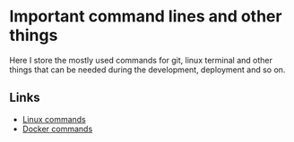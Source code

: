 # Important command lines and other things
Here I store the mostly used commands for git, linux terminal and other things that can be needed during the development, deployment and so on.
## Links
* [Linux commands ](./linux/README.md)
* [Docker commands ](./docker/README.md)